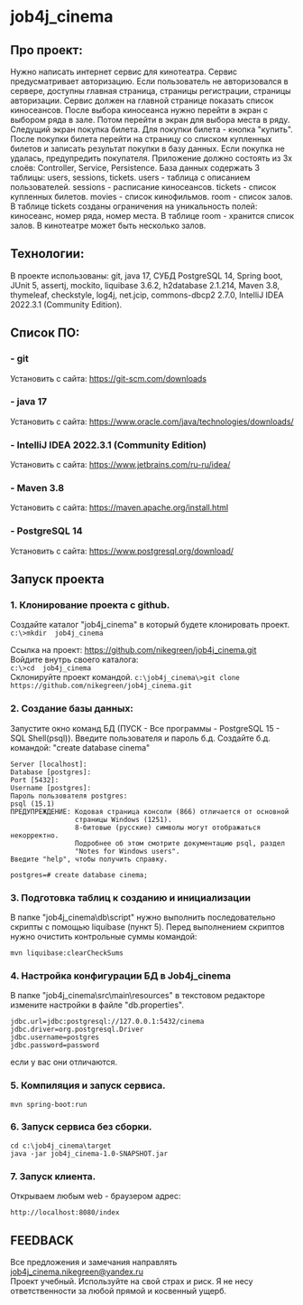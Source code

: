 # job4j_cinema

## Про проект:
Нужно написать интернет сервис для кинотеатра.
Сервис предусматривает авторизацию. 
Если пользователь не авторизовался в сервере, 
доступны главная страница, страницы регистрации, 
страницы авторизации.
Сервис должен на главной странице показать список киносеансов.
После выбора киносеанса нужно перейти в экран с выбором ряда в зале.
Потом перейти в экран для выбора места в ряду. Следущий экран покупка билета.
Для покупки билета - кнопка "купить". 
После покупки билета перейти на страницу со списком купленных билетов 
и записать результат покупки в базу данных.
Если покупка не удалась, предупредить покупателя.
Приложение должно состоять из 3х слоёв: Controller, Service, Persistence.
База данных содержать 3 таблицы: users, sessions, tickets.
users - таблица с описанием пользователей.
sessions - расписание киносеансов.
tickets - список купленных билетов.
movies - список кинофильмов.
room - список залов.
В таблице tickets созданы ограничения на уникальность полей:
киносеанс, номер ряда, номер места.
В таблице room - хранится список залов. В кинотеатре может быть несколько залов.

## Технологии: 
В проекте использованы: git, java 17, СУБД PostgreSQL 14, Spring boot, JUnit 5, assertj, 
mockito, liquibase 3.6.2, h2database 2.1.214, Maven 3.8, thymeleaf, checkstyle, 
log4j, net.jcip, commons-dbcp2 2.7.0, IntelliJ IDEA 2022.3.1 (Community Edition).

## Список ПО:
### - git
Установить с сайта: https://git-scm.com/downloads

### - java 17
Установить с сайта: https://www.oracle.com/java/technologies/downloads/

### - IntelliJ IDEA 2022.3.1 (Community Edition)
Установить с сайта: https://www.jetbrains.com/ru-ru/idea/

### - Maven 3.8
Установить с сайта: https://maven.apache.org/install.html

### - PostgreSQL 14
Установить с сайта: https://www.postgresql.org/download/

## Запуск проекта

### 1. Клонирование проекта с github.
Создайте каталог "job4j_cinema" в который будете клонировать проект.<br>
```c:\>mkdir  job4j_cinema``` <br>

Ссылка на проект: https://github.com/nikegreen/job4j_cinema.git <br>
Войдите внутрь своего каталога:<br>
 ```c:\>cd  job4j_cinema``` <br>
Склонируйте проект командой.
```c:\job4j_cinema\>git clone https://github.com/nikegreen/job4j_cinema.git``` <br>

### 2. Создание базы данных:
Запустите окно команд БД (ПУСК - Все программы - PostgreSQL 15 - SQL Shell(psql)).
Введите пользователя и пароль б.д. 
Создайте б.д. командой: "create database cinema" <br>
```
Server [localhost]:
Database [postgres]:
Port [5432]:
Username [postgres]:
Пароль пользователя postgres:
psql (15.1)
ПРЕДУПРЕЖДЕНИЕ: Кодовая страница консоли (866) отличается от основной
                страницы Windows (1251).
                8-битовые (русские) символы могут отображаться некорректно.
                Подробнее об этом смотрите документацию psql, раздел
                "Notes for Windows users".
Введите "help", чтобы получить справку.

postgres=# create database cinema;
 ``` 
### 3. Подготовка  таблиц к созданию и инициализации 
В папке "job4j_cinema\db\script" нужно выполнить последовательно скрипты с помощью
liquibase (пункт 5). 
Перед выполнением скриптов нужно очистить контрольные суммы командой:<br>
```
mvn liquibase:clearCheckSums
```

### 4. Настройка конфигурации БД в Job4j_cinema
В папке "job4j_cinema\srс\main\resources" в текстовом редакторе измените настройки в файле "db.properties".
```
jdbc.url=jdbc:postgresql://127.0.0.1:5432/cinema
jdbc.driver=org.postgresql.Driver
jdbc.username=postgres
jdbc.password=password
```
если у вас они отличаются.

### 5. Компиляция и запуск сервиса.
```
mvn spring-boot:run
```
### 6. Запуск сервиса без сборки.
```
cd c:\job4j_cinema\target
java -jar job4j_cinema-1.0-SNAPSHOT.jar 
```
### 7. Запуск клиента.
Открываем любым web - браузером адрес:
```
http://localhost:8080/index
```

## FEEDBACK
Все предложения и замечания направлять job4j_cinema.nikegreen@yandex.ru <br>
Проект учебный. Используйте на свой страх и риск. 
Я не несу ответственности за любой прямой и косвенный ущерб.